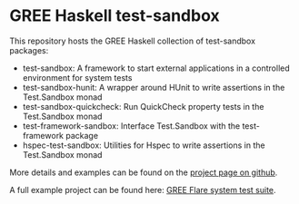 GREE Haskell test-sandbox
=========================

This repository hosts the GREE Haskell collection of test-sandbox packages:
  * test-sandbox: A framework to start external applications in a controlled environment for system tests
  * test-sandbox-hunit: A wrapper around HUnit to write assertions in the Test.Sandbox monad
  * test-sandbox-quickcheck: Run QuickCheck property tests in the Test.Sandbox monad
  * test-framework-sandbox: Interface Test.Sandbox with the test-framework package
  * hspec-test-sandbox: Utilities for Hspec to write assertions in the Test.Sandbox monad

More details and examples can be found on the [project page on github](http://gree.github.io/haskell-test-sandbox/).

A full example project can be found here: [GREE Flare system test suite](https://github.com/gree/flare-tests).
